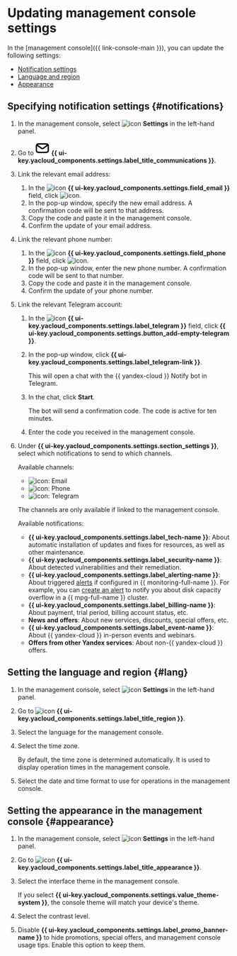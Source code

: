 # Updating management console settings

In the [management console]({{ link-console-main }}), you can update the following settings:

* [Notification settings](#notifications)
* [Language and region](#lang)
* [Appearance](#appearance)

## Specifying notification settings {#notifications}

1. In the management console, select ![icon](../../_assets/console-icons/gear.svg) **Settings** in the left-hand panel.
1. Go to ![icon](../../_assets/console-icons/envelope.svg) **{{ ui-key.yacloud_components.settings.label_title_communications }}**.
1. Link the relevant email address:

   1. In the ![icon](../../_assets/console-icons/at.svg) **{{ ui-key.yacloud_components.settings.field_email }}** field, click ![icon](../../_assets/console-icons/pencil.svg).
   1. In the pop-up window, specify the new email address. A confirmation code will be sent to that address.
   1. Copy the code and paste it in the management console.
   1. Confirm the update of your email address.

1. Link the relevant phone number:

   1. In the ![icon](../../_assets/console-icons/smartphone.svg) **{{ ui-key.yacloud_components.settings.field_phone }}** field, click ![icon](../../_assets/console-icons/pencil.svg).
   1. In the pop-up window, enter the new phone number. A confirmation code will be sent to that number.
   1. Copy the code and paste it in the management console.
   1. Confirm the update of your phone number.

1. Link the relevant Telegram account:

   1. In the ![icon](../../_assets/console-icons/logo-telegram.svg) **{{ ui-key.yacloud_components.settings.label_telegram }}** field, click **{{ ui-key.yacloud_components.settings.button_add-empty-telegram }}**.
   1. In the pop-up window, click **{{ ui-key.yacloud_components.settings.label_telegram-link }}**.

      This will open a chat with the {{ yandex-cloud }} Notify bot in Telegram.

   1. In the chat, click **Start**.

      The bot will send a confirmation code. The code is active for ten minutes.

   1. Enter the code you received in the management console.

1. Under **{{ ui-key.yacloud_components.settings.section_settings }}**, select which notifications to send to which channels.

   Available channels:

   * ![icon](../../_assets/console-icons/at.svg): Email
   * ![icon](../../_assets/console-icons/smartphone.svg): Phone
   * ![icon](../../_assets/console-icons/logo-telegram.svg): Telegram

   The channels are only available if linked to the management console.

   Available notifications:

   * **{{ ui-key.yacloud_components.settings.label_tech-name }}**: About automatic installation of updates and fixes for resources, as well as other maintenance.
   * **{{ ui-key.yacloud_components.settings.label_security-name }}**: About detected vulnerabilities and their remediation.
   * **{{ ui-key.yacloud_components.settings.label_alerting-name }}**: About triggered [alerts](../../monitoring/concepts/alerting.md) if configured in {{ monitoring-full-name }}. For example, you can [create an alert](../../managed-postgresql/operations/storage-space.md#set-alert) to notify you about disk capacity overflow in a {{ mpg-full-name }} cluster.
   * **{{ ui-key.yacloud_components.settings.label_billing-name }}**: About payment, trial period, billing account status, etc.
   * **News and offers**: About new services, discounts, special offers, etc.
   * **{{ ui-key.yacloud_components.settings.label_event-name }}**: About {{ yandex-cloud }} in-person events and webinars.
   * **Offers from other Yandex services**: About non-{{ yandex-cloud }} offers.

## Setting the language and region {#lang}

1. In the management console, select ![icon](../../_assets/console-icons/gear.svg) **Settings** in the left-hand panel.
1. Go to ![icon](../../_assets/console-icons/globe.svg) **{{ ui-key.yacloud_components.settings.label_title_region }}**.
1. Select the language for the management console.
1. Select the time zone.

   By default, the time zone is determined automatically. It is used to display operation times in the management console.

1. Select the date and time format to use for operations in the management console.

## Setting the appearance in the management console {#appearance}

1. In the management console, select ![icon](../../_assets/console-icons/gear.svg) **Settings** in the left-hand panel.
1. Go to ![icon](../../_assets/console-icons/palette.svg) **{{ ui-key.yacloud_components.settings.label_title_appearance }}**.
1. Select the interface theme in the management console.

   If you select **{{ ui-key.yacloud_components.settings.value_theme-system }}**, the console theme will match your device's theme.

1. Select the contrast level.
1. Disable **{{ ui-key.yacloud_components.settings.label_promo_banner-name }}** to hide promotions, special offers, and management console usage tips. Enable this option to keep them.

